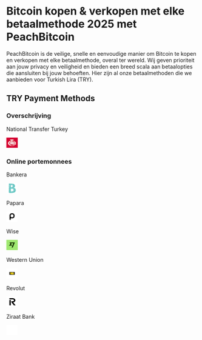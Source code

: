 <body class="payment-methods-page">

# Bitcoin kopen & verkopen met elke betaalmethode 2025 met PeachBitcoin

PeachBitcoin is de veilige, snelle en eenvoudige manier om Bitcoin te kopen en verkopen met elke betaalmethode, overal ter wereld. Wij geven prioriteit aan jouw privacy en veiligheid en bieden een breed scala aan betaalopties die aansluiten bij jouw behoeften. Hier zijn al onze betaalmethoden die we aanbieden voor Turkish Lira (TRY).

## TRY Payment Methods

### Overschrijving

<div class="payment-grid">
    <div class="payment-grid-item">
        <p>National Transfer Turkey</p> 
        <img src="/img/faq/logoimg/nationaltransfer.png" width="30px" height="27px" alt="Koop bitcoin met National Transfer Turkey, Verkoop bitcoin met National Transfer Turkey">
    </div>
</div>

### Online portemonnees

<div class="payment-grid">
    <div class="payment-grid-item">
        <p>Bankera</p> 
        <img src="/img/faq/logoimg/bankera.png" width="30px" height="27px" alt="Koop bitcoin met Bankera, Verkoop bitcoin met Bankera">
    </div>
    <div class="payment-grid-item">
        <p>Papara</p> 
        <img src="/img/faq/logoimg/papara.png" width="30px" height="27px" alt="Koop bitcoin met Papara, Verkoop bitcoin met Papara">
    </div>
    <div class="payment-grid-item">
        <p>Wise</p> 
        <img src="/img/faq/logoimg/wise.png" width="30px" height="27px" alt="Koop bitcoin met Wise, Verkoop bitcoin met Wise">
    </div>
    <div class="payment-grid-item">
        <p>Western Union</p> 
        <img src="/img/faq/logoimg/westernunion.png" width="30px" height="27px" alt="Koop bitcoin met Western Union, Verkoop bitcoin met Western Union">
    </div>
    <div class="payment-grid-item">
        <p>Revolut</p> 
        <img src="/img/faq/logoimg/revolut.png" width="30px" height="27px" alt="Koop bitcoin met Revolut, Verkoop bitcoin met Revolut">
    </div>
        <div class="payment-grid-item">
        <p>Ziraat Bank</p> 
        <img src="/img/faq/logoimg/blank.png" width="30px" height="27px" alt="Koop bitcoin met Ziraat Bank, Verkoop bitcoin met Ziraat Bank">
    </div>
</div>

</body>
